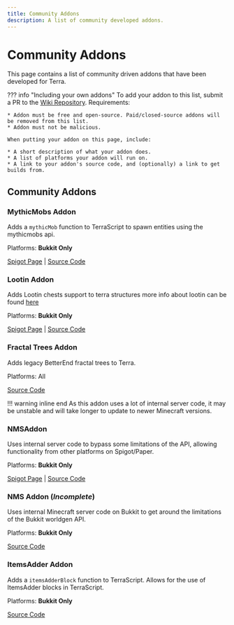 ```yaml
---
title: Community Addons
description: A list of community developed addons.
---
```


# Community Addons

This page contains a list of community driven addons that have been developed for Terra.

??? info "Including your own addons"
    To add your addon to this list, submit a PR to the [Wiki Repository](https://github.com/PolyhedralDev/TerraWiki). Requirements:

    * Addon must be free and open-source. Paid/closed-source addons will be removed from this list.
    * Addon must not be malicious.

    When putting your addon on this page, include:

    * A short description of what your addon does.
    * A list of platforms your addon will run on.
    * A link to your addon's source code, and (optionally) a link to get builds from.

## Community Addons

### MythicMobs Addon

Adds a `mythicMob` function to TerraScript to spawn entities using the mythicmobs api.

Platforms: __Bukkit Only__

[Spigot Page](https://www.spigotmc.org/resources/89095/) |
[Source Code](https://github.com/PolyhedralDev/TerraMythicMobsAddon/)

### Lootin Addon

Adds Lootin chests support to terra structures
more info about lootin can be found [here](https://www.spigotmc.org/resources/90453/)

Platforms: __Bukkit Only__

[Spigot Page](https://www.spigotmc.org/resources/90868/) |
[Source Code](https://github.com/sachingorkar102/Lootin/tree/lootin/Lootin-Terra-Addon)
### Fractal Trees Addon

Adds legacy BetterEnd fractal trees to Terra.

Platforms: All

[Source Code](https://github.com/dfsek/TerraFractalTrees/)

!!! warning inline end
    As this addon uses a lot of internal server code, it may be unstable and will take longer to update to newer Minecraft versions.

### NMSAddon

Uses internal server code to bypass some limitations of the API, allowing functionality from other platforms on Spigot/Paper.

Platforms: __Bukkit Only__

[Spigot Page](https://www.spigotmc.org/resources/terra-nmsaddon.93663/) |
[Source Code](https://github.com/Coll1234567/NMSAddon)
### NMS Addon (*Incomplete*)

Uses internal Minecraft server code on Bukkit to get around the limitations of the Bukkit worldgen API.

Platforms: __Bukkit Only__

[Source Code](https://github.com/dfsek/TerraNMSInjector/)

### ItemsAdder Addon

Adds a `itemsAdderBlock` function to TerraScript. Allows for the use of ItemsAdder blocks in TerraScript.

Platforms: __Bukkit Only__

[Source Code](https://github.com/EVERYPLANET/TerraItemsAdderAddon)